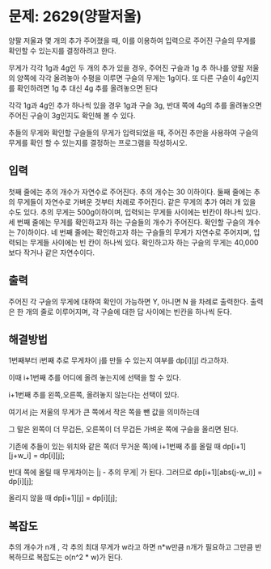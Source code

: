 # 문제: 2629(양팔저울)

양팔 저울과 몇 개의 추가 주어졌을 때, 이를 이용하여 입력으로 주어진 구슬의 무게를 확인할 수 있는지를 결정하려고 한다.

무게가 각각 1g과 4g인 두 개의 추가 있을 경우, 주어진 구슬과 1g 추 하나를 양팔 저울의 양쪽에 각각 올려놓아 수평을 이루면 구슬의 무게는 1g이다. 또 다른 구슬이 4g인지를 확인하려면 1g 추 대신 4g 추를 올려놓으면 된다

각각 1g과 4g인 추가 하나씩 있을 경우 1g과 구슬 3g, 반대 쪽에 4g의 추를 올려놓으면 주어진 구슬이 3g인지도 확인해 볼 수 있다.

추들의 무게와 확인할 구슬들의 무게가 입력되었을 때, 주어진 추만을 사용하여 구슬의 무게를 확인 할 수 있는지를 결정하는 프로그램을 작성하시오.

## 입력

첫째 줄에는 추의 개수가 자연수로 주어진다. 추의 개수는 30 이하이다. 둘째 줄에는 추의 무게들이 자연수로 가벼운 것부터 차례로 주어진다. 같은 무게의 추가 여러 개 있을 수도 있다. 추의 무게는 500g이하이며, 입력되는 무게들 사이에는 빈칸이 하나씩 있다. 세 번째 줄에는 무게를 확인하고자 하는 구슬들의 개수가 주어진다. 확인할 구슬의 개수는 7이하이다. 네 번째 줄에는 확인하고자 하는 구슬들의 무게가 자연수로 주어지며, 입력되는 무게들 사이에는 빈 칸이 하나씩 있다. 확인하고자 하는 구슬의 무게는 40,000보다 작거나 같은 자연수이다.

## 출력

주어진 각 구슬의 무게에 대하여 확인이 가능하면 Y, 아니면 N 을 차례로 출력한다. 출력은 한 개의 줄로 이루어지며, 각 구슬에 대한 답 사이에는 빈칸을 하나씩 둔다.


## 해결방법

1번째부터 i번째 추로 무게차이 j를 만들 수 있는지 여부를 dp[i][j] 라고하자.

이때 i+1번째 추를 어디에 올려 놓는지에 선택을 할 수 있다.

i+1번째 추를 왼쪽,오른쪽, 올려놓지 않는다는 선택이 있다.

여기서 j는 저울의 무게가 큰 쪽에서 작은 쪽을 뺀 값을 의미하는데

그 말은 왼쪽이 더 무겁든, 오른쪽이 더 무겁든 가벼운 쪽에 구슬을 올리면 된다.

기존에 추들이 있는 위치와 같은 쪽(더 무거운 쪽)에 i+1번째 추를 올릴 때 dp[i+1][j+w_i] = dp[i][j];

반대 쪽에 올릴 때 무게차이는  |j - 추의 무게| 가 된다.
그러므로 dp[i+1][abs(j-w_i)] = dp[i][j];

올리지 않을 때 dp[i+1][j] = dp[i][j];

## 복잡도

추의 개수가 n개 , 각 추의 최대 무게가 w라고 하면 
n*w만큼 n개가 필요하고 그만큼 반복하므로 
복잡도는 o(n^2 * w)가 된다.
